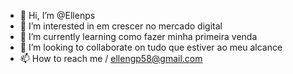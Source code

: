 - 👋 Hi, I’m @Ellenps
- 👀 I’m interested in em crescer no mercado digital
- 🌱 I’m currently learning como fazer minha primeira venda 
- 💞️ I’m looking to collaborate on tudo que estiver ao meu alcance
- 📫 How to reach me  / ellengp58@gmail.com

<!---
Ellenps/Ellenps is a ✨ special ✨ repository because its `README.md` (this file) appears on your GitHub profile.
You can click the Preview link to take a look at your changes.
--->
